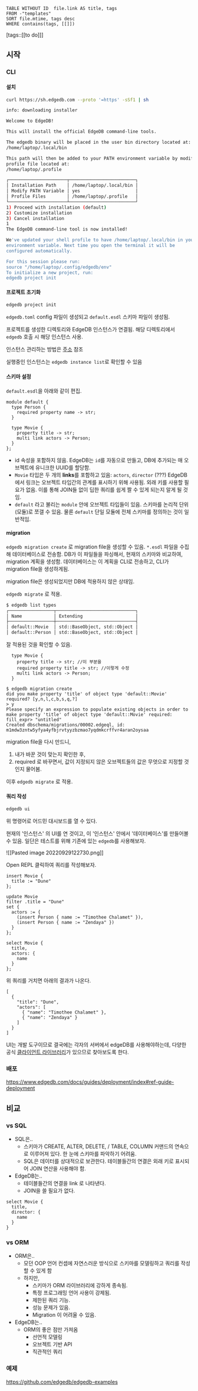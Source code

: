 <!--Basic Template V0.0.2 Start -->
```dataview
TABLE WITHOUT ID  file.link AS title, tags
FROM -"templates"
SORT file.mtime, tags desc
WHERE contains(tags, [[]])
```
<!--Basic Template V0.0.2 End -->
[tags::[[to do]]]

## 시작

### CLI

#### 설치

```bash
curl https://sh.edgedb.com --proto '=https' -sSf1 | sh
```

```bash
info: downloading installer

Welcome to EdgeDB!

This will install the official EdgeDB command-line tools.

The edgedb binary will be placed in the user bin directory located at:
/home/laptop/.local/bin

This path will then be added to your PATH environment variable by modifying the 
profile file located at:
/home/laptop/.profile

┌──────────────────────┬─────────────────────────┐
│ Installation Path    │ /home/laptop/.local/bin │
│ Modify PATH Variable │ yes                     │
│ Profile Files        │ /home/laptop/.profile   │
└──────────────────────┴─────────────────────────┘
1) Proceed with installation (default)
2) Customize installation
3) Cancel installation
1
The EdgeDB command-line tool is now installed!

We've updated your shell profile to have /home/laptop/.local/bin in your PATH
environment variable. Next time you open the terminal it will be
configured automatically.

For this session please run:
source "/home/laptop/.config/edgedb/env"
To initialize a new project, run:
edgedb project init
```

#### 프로젝트 초기화

```bash
edgedb project init
```

`edgedb.toml` config 파일이 생성되고 `default.esdl` 스키마 파일이 생성됨.

프로젝트를 생성한 디렉토리와 EdgeDB 인스턴스가 연결됨. 해당 디렉토리에서 `edgedb` 호출 시 해당 인스턴스 사용.

인스턴스 관리하는 방법은 [주소](https://www.edgedb.com/docs/intro/instances#ref-intro-instances) 참조

실행중인 인스턴스는 `edgedb instance list`로 확인할 수 있음

#### 스키마 설정

`default.esdl`을 아래와 같이 편집.

```
module default {
  type Person {
    required property name -> str;
  }

  type Movie {
    property title -> str;
    multi link actors -> Person;
  }
};
```

- id 속성을 포함하지 않음. EdgeDB는 `id`를 자동으로 만들고, DB에 추가되는 매 오브젝트에 유니크한 UUID를 할당함.
- `Movie` 타입은 두 개의 **links**를 포함하고 있음: `actors`, `director` (???) EdgeDB에서 링크는 오브젝트 타입간의 관계를 표시하기 위해 사용됨. 외래 키를 사용할 필요가 없음. 이를 통해 JOIN들 없이 딥한 쿼리를 쉽게 짤 수 있게 되는지 알게 될 것임.
- `default` 라고 불리는 `module` 안에 오브젝트 타입들이 있음. 스키마를 논리적 단위(모듈)로 쪼갤 수 있음. 물론 `default` 단일 모듈에 전체 스키마를 정의하는 것이 일반적임.

#### migration

`edgedb migration create` 로 migration file을 생성할 수 있음. `*.esdl` 파일을 수집해 데이터베이스로 전송함. DB가 이 파일들을 파싱해서, 현재의 스키마와 비교하여, migration 계획을 생성함. 데이터베이스는 이 계획을 CLI로 전송하고, CLI가 migration file을 생성하게됨.

migration file은 생성되었지만 DB에 적용하지 않은 상태임.

`edgedb migrate` 로 적용.

```bash
$ edgedb list types
┌─────────────────┬──────────────────────────────┐
│ Name            │ Extending                    │
├─────────────────┼──────────────────────────────┤
│ default::Movie  │ std::BaseObject, std::Object │
│ default::Person │ std::BaseObject, std::Object │
```

잘 적용된 것을 확인할 수 있음.

```
  type Movie {
    property title -> str; //이 부분을
    required property title -> str; //이렇게 수정
    multi link actors -> Person;
  }
```

```
$ edgedb migration create
did you make property 'title' of object type 'default::Movie' required? [y,n,l,c,b,s,q,?]
> y
Please specify an expression to populate existing objects in order to make property 'title' of object type 'default::Movie' required:
fill_expr> "untitled"
Created dbschema/migrations/00002.edgeql, id: m1mdw3zntw5yfya4yfbjrvtyyzbzmao7yqdmkcrffvr4aran2oysaa
```

migration file을 다시 만드니,
1. 내가 바꾼 것이 맞는지 확인한 후,
2. required 로 바꾸면서, 값이 지정되지 않은 오브젝트들의 값은 무엇으로 지정할 것인지 물어봄.

이후 `edgedb migrate` 로 적용.

#### 쿼리 작성

```bash
edgedb ui
```

위 명령어로 어드민 대시보드를 열 수 있다.

현재의 '인스턴스' 의 UI를 연 것이고, 이 '인스턴스' 안에서 '데이터베이스'를 만들어볼 수 있음. 일단은 테스트를 위해 기존에 있는 `edgedb`를 사용해보자.

![[Pasted image 20220929122730.png]]

Open REPL 클릭하여 쿼리를 작성해보자.

```
insert Movie {
  title := "Dune"
};
```

```
update Movie
filter .title = "Dune"
set {
  actors := {
    (insert Person { name := "Timothee Chalamet" }),
    (insert Person { name := "Zendaya" })
  }
};
```


```
select Movie {
  title,
  actors: {
    name
  }
};
```

위 쿼리를 거치면 아래의 결과가 나온다.

```
[
  {
    "title": "Dune",
    "actors": [
      { "name": "Timothee Chalamet" },
      { "name": "Zendaya" }
    ]
  }
]
```

UI는 개발 도구이므로 결국에는 각자의 서버에서 edgeDB를 사용해야하는데, 다양한 공식 [클라이언트 라이브러리](https://www.edgedb.com/docs/intro/clients#ref-intro-clients)가 있으므로 찾아보도록 한다.

### 배포

https://www.edgedb.com/docs/guides/deployment/index#ref-guide-deployment


## 비교

### vs SQL

- SQL은..
	- 스키마가 CREATE, ALTER, DELETE, / TABLE, COLUMN 커맨드의 연속으로 이루어져 있다. 한 눈에 스키마를 파악하기 어려움.
	- SQL은 데이터를 상대적으로 보관한다. 테이블들간의 연결은 외래 키로 표시되어 JOIN 연산을 사용해야 함.
- EdgeDB는..
	- 테이블들간의 연결을 link 로 나타낸다.
	- JOIN을 쓸 필요가 없다.
```
select Movie {
  title,
  director: {
    name
  }
}
```

### vs ORM

- ORM은..
	- 모던 OOP 언어 컨셉에 자연스러운 방식으로 스키마를 모델링하고 쿼리를 작성할 수 있게 함
	- 하지만,
		- 스키마가 ORM 라이브러리에 강하게 종속됨.
		- 특정 프로그래밍 언어 사용이 강제됨.
		- 제한된 쿼리 기능.
		- 성능 문제가 있음.
		- Migration 이 어려울 수 있음.
- EdgeDB는..
	- ORM의 좋은 점만 가져옴
		- 선언적 모델링
		- 오브젝트 기반 API
		- 직관적인 쿼리


### 예제

https://github.com/edgedb/edgedb-examples

